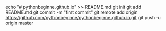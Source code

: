 echo "# pythonbeginne.github.io" >> README.md
git init
git add README.md
git commit -m "first commit"
git remote add origin https://github.com/pythonbeginne/pythonbeginne.github.io.git
git push -u origin master
